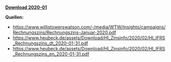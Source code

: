 [**Download 2020-01**](https://downgit.github.io/#/home?url=https://github.com/GeorgGoldbach/Zinsarchiv/tree/master/2020-01)

**Quellen:**
* https://www.willistowerswatson.com/-/media/WTW/Insights/campaigns/Rechnungszins/Rechnungszins-Januar-2020.pdf
* https://www.heubeck.de/assets/Download/HI_Zinsinfo/2020/02/HI_IFRS_Rechnungszins_dt_2020-01-31.pdf
* https://www.heubeck.de/assets/Download/HI_Zinsinfo/2020/02/HI_IFRS_Rechnungszins_en_2020-01-31.pdf
